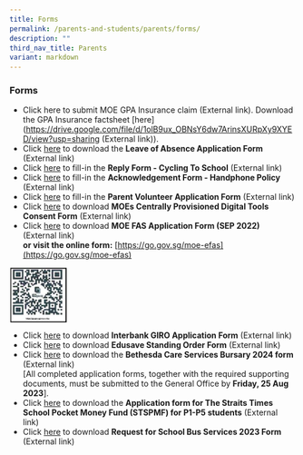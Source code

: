 ```yaml
---
title: Forms
permalink: /parents-and-students/parents/forms/
description: ""
third_nav_title: Parents
variant: markdown
---
```

### **Forms**

* Click here to submit MOE GPA Insurance claim (External link). Download the GPA Insurance factsheet [here] (https://drive.google.com/file/d/1olB9ux_OBNsY6dw7ArinsXURpXy9XYED/view?usp=sharing (External link)). 
*   Click [here](https://drive.google.com/file/d/1_DbkIFVPBJmOoo_VIJqPULpBl8UvabJ5/view) to download the **Leave of Absence Application Form** (External link)
*   Click [here](https://form.gov.sg/658e4b0f0628120011eb47f0) to fill-in the **Reply Form - Cycling To School** (External link)
*   Click [here](https://form.gov.sg/658e43213412300011729138) to fill-in the **Acknowledgement Form - Handphone Policy** (External link)
*   Click [here](https://form.gov.sg/634f7b32d25d7f0012ff9f93) to fill-in the **Parent Volunteer Application Form** (External link)
*   Click [here](https://drive.google.com/file/d/10GgJYA4AzGqNVvSQou3ZM87Sx6qtNnyO/view) to download **MOEs Centrally Provisioned Digital Tools Consent Form** (External link)
*   Click [here](https://drive.google.com/file/d/1uLPhNXXhnJWm3tYGBanYwzUbO4SmA3rB/view) to download **MOE FAS Application Form (SEP 2022)** (External link) <br>**or visit the online form:** [https://go.gov.sg/moe-efas](https://go.gov.sg/moe-efas)

<img align="left" style="width:20%" src="/images/Parent/Form/formsqr.png">
<br clear="left">

*   Click [here](https://drive.google.com/file/d/1zTvhns3m7FHupjpyLO6UQypf_9WGPFDq/view) to download **Interbank GIRO Application Form** (External link)
*   Click [here](https://drive.google.com/file/d/1LNV_xMMB4fvwl6UWeh8oR87MQ2W5vcWs/view?) to download **Edusave Standing Order Form** (External link)
* Click [here](https://drive.google.com/file/d/1Td-CpserxDgKpS3Z5Qfp0ouEFvGAsFy1/view) to download the **Bethesda Care Services Bursary 2024 form** (External link)<br>[All completed application forms, together with the required supporting documents, must be submitted to the General Office by **Friday, 25 Aug 2023**].<br>
* Click [here](https://drive.google.com/file/d/1mIuEIq0_1h0K6KxZwrpjU58E2qyDEYqa/) to download the **Application form for The Straits Times School Pocket Money Fund (STSPMF) for P1-P5 students** (External link)
*   Click [here](https://drive.google.com/file/d/1qnc8Kmu379RGQILT6lSl9yHFZNIABv6r/view) to download **Request for School Bus Services 2023 Form**  (External link)